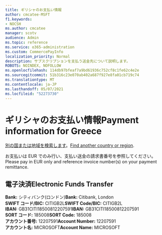 ```yaml
---
title: ギリシャのお支払い情報
author: cmcatee-MSFT
f1.keywords:
- NOCSH
ms.author: cmcatee
manager: scotv
audience: Admin
ms.topic: reference
ms.service: o365-administration
ms.custom: CommercePayInfo
localization_priority: Normal
description: サブスクリプションを支払う送金先について説明します。
ROBOTS: NOINDEX, NOFOLLOW
ms.openlocfilehash: 114db97bfeaf7a9bd61936c752cf8c1fe62c4e2e
ms.sourcegitcommit: 51b316c23e070ab402a687f927e8fa01cb719c74
ms.translationtype: MT
ms.contentlocale: ja-JP
ms.lasthandoff: 05/07/2021
ms.locfileid: "52273730"
---
```

# <a name="payment-information-for-greece"></a><span data-ttu-id="e2494-103">ギリシャのお支払い情報</span><span class="sxs-lookup"><span data-stu-id="e2494-103">Payment information for Greece</span></span>

<span data-ttu-id="e2494-104">[別の国または地域を検索します](../billing-and-payments/pay-for-your-subscription.md)。</span><span class="sxs-lookup"><span data-stu-id="e2494-104">[Find another country or region](../billing-and-payments/pay-for-your-subscription.md).</span></span>

<span data-ttu-id="e2494-105">お支払いは EUR でのみ行い、支払い送金の請求書番号を参照してください。</span><span class="sxs-lookup"><span data-stu-id="e2494-105">Please pay in EUR only and reference invoice number(s) on your payment remittance.</span></span>

## <a name="electronic-funds-transfer"></a><span data-ttu-id="e2494-106">電子決済</span><span class="sxs-lookup"><span data-stu-id="e2494-106">Electronic Funds Transfer</span></span>

<span data-ttu-id="e2494-107">**Bank:** シティバンク(ロンドン)</span><span class="sxs-lookup"><span data-stu-id="e2494-107">**Bank:** Citibank, London</span></span>  
<span data-ttu-id="e2494-108">**SWIFT コード/BIC:** CITIGB2L</span><span class="sxs-lookup"><span data-stu-id="e2494-108">**SWIFT Code/BIC:** CITIGB2L</span></span>  
<span data-ttu-id="e2494-109">**IBAN:** GB31CITI18500812207591</span><span class="sxs-lookup"><span data-stu-id="e2494-109">**IBAN:** GB31CITI18500812207591</span></span>  
<span data-ttu-id="e2494-110">**SORT コード:** 185008</span><span class="sxs-lookup"><span data-stu-id="e2494-110">**SORT Code:** 185008</span></span>  
<span data-ttu-id="e2494-111">**アカウント番号:** 12207591</span><span class="sxs-lookup"><span data-stu-id="e2494-111">**Account Number:** 12207591</span></span>  
<span data-ttu-id="e2494-112">**アカウント名:** MICROSOFT</span><span class="sxs-lookup"><span data-stu-id="e2494-112">**Account Name:** MICROSOFT</span></span>  